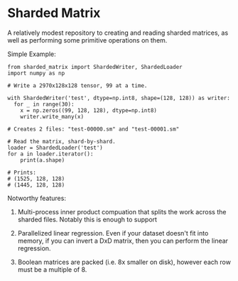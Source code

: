 # Sharded Matrix

A relatively modest repository to creating and reading sharded matrices, as well as performing some primitive operations on them.

Simple Example:

```
from sharded_matrix import ShardedWriter, ShardedLoader
import numpy as np

# Write a 2970x128x128 tensor, 99 at a time.

with ShardedWriter('test', dtype=np.int8, shape=(128, 128)) as writer:
  for _ in range(30):
    x = np.zeros((99, 128, 128), dtype=np.int8)
    writer.write_many(x)

# Creates 2 files: "test-00000.sm" and "test-00001.sm"

# Read the matrix, shard-by-shard.
loader = ShardedLoader('test')
for a in loader.iterator():
    print(a.shape)

# Prints:
# (1525, 128, 128)
# (1445, 128, 128)

```

Notworthy features:

1. Multi-process inner product compuation that splits the work across the sharded files. Notably this is enough to support

2. Parallelized linear regression. Even if your dataset doesn't fit into memory, if you can invert a DxD matrix, then you can perform the linear regression.

2. Boolean matrices are packed (i.e. 8x smaller on disk), however each row must be a multiple of 8.
